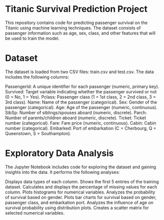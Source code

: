 # Titanic Survival Prediction Project

This repository contains code for predicting passenger survival on the Titanic using machine learning techniques. The dataset consists of passenger information such as age, sex, class, and other features that will be used to train the model.


# Dataset
The dataset is loaded from two CSV files: train.csv and test.csv. The data includes the following columns:

PassengerId: A unique identifier for each passenger (numeric, primary key).
Survived: Target variable indicating whether the passenger survived or not (0 = No, 1 = Yes).
Pclass: Passenger class (1 = 1st class, 2 = 2nd class, 3 = 3rd class).
Name: Name of the passenger (categorical).
Sex: Gender of the passenger (categorical).
Age: Age of the passenger (numeric, continuous).
SibSp: Number of siblings/spouses aboard (numeric, discrete).
Parch: Number of parents/children aboard (numeric, discrete).
Ticket: Ticket number (categorical).
Fare: Fare price (numeric, continuous).
Cabin: Cabin number (categorical).
Embarked: Port of embarkation (C = Cherbourg, Q = Queenstown, S = Southampton).

# Exploratory Data Analysis
The Jupyter Notebook includes code for exploring the dataset and gaining insights into the data. It performs the following analyses:

Displays data types of each column.
Shows the first 5 entries of the training dataset.
Calculates and displays the percentage of missing values for each column.
Plots histograms for numerical variables.
Analyzes the probability of survival based on gender.
Plots bar charts for survival based on gender, passenger class, and embarkation port.
Analyzes the influence of age on survival probability using distribution plots.
Creates a scatter matrix for selected numerical variables.